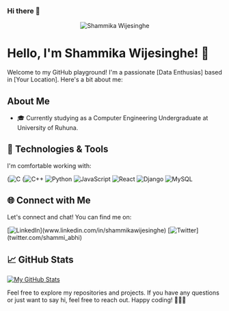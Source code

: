 ### Hi there 👋
<div align="center">
  <img src="https://your-image-url.com/your-image.jpg" alt="Shammika Wijesinghe" />
</div>

# Hello, I'm Shammika Wijesinghe! 👋

Welcome to my GitHub playground! I'm a passionate [Data Enthusias] based in [Your Location]. Here's a bit about me:

## About Me

- 🎓 Currently studying as a Computer Engineering Undergraduate at University of Ruhuna.

## 🔧 Technologies & Tools

I'm comfortable working with:

(![C]([https://img.shields.io/badge/Python-3776AB?style=flat-square&logo=python&logoColor=white](https://github.com/bablubambal/All_logo_and_pictures/blob/main/programming%20languages/c.svg))
(![C++](https://img.shields.io/badge/Python-3776AB?style=flat-square&logo=python&logoColor=white)
![Python]([https://img.shields.io/badge/Python-3776AB?style=flat-square&logo=python&logoColor=white](https://github.com/bablubambal/All_logo_and_pictures/blob/main/programming%20languages/python.svg))
![JavaScript]([https://img.shields.io/badge/JavaScript-F7DF1E?style=flat-square&logo=javascript&logoColor=black](https://github.com/bablubambal/All_logo_and_pictures/blob/main/programming%20languages/javascript.svg))
![React](https://img.shields.io/badge/React-61DAFB?style=flat-square&logo=react&logoColor=white)
![Django](https://img.shields.io/badge/Django-092E20?style=flat-square&logo=django&logoColor=white)
![MySQL](https://img.shields.io/badge/MySQL-4479A1?style=flat-square&logo=mysql&logoColor=white)

## 🌐 Connect with Me

Let's connect and chat! You can find me on:

[![LinkedIn]([https://img.shields.io/badge/LinkedIn-0077B5?style=for-the-badge&logo=linkedin&logoColor=white](https://github.com/bablubambal/All_logo_and_pictures/blob/main/social%20icons/linkedin.svg))](www.linkedin.com/in/shammikawijesinghe)
[![Twitter]([https://img.shields.io/badge/Twitter-1DA1F2?style=for-the-badge&logo=twitter&logoColor=white](https://github.com/bablubambal/All_logo_and_pictures/blob/main/social%20icons/twitter.svg))](twitter.com/shammi_abhi)


## 📈 GitHub Stats

[![My GitHub Stats](https://github-readme-stats.vercel.app/api?shux360=shux360&count_private=true&show_icons=true&theme=radical)](https://github.com/shux360)


Feel free to explore my repositories and projects. If you have any questions or just want to say hi, feel free to reach out. Happy coding! 👩‍💻🚀

<!--
**shux360/shux360** is a ✨ _special_ ✨ repository because its `README.md` (this file) appears on your GitHub profile.

Here are some ideas to get you started:

- 🔭 I’m currently working on ...
- 🌱 I’m currently learning ...
- 👯 I’m looking to collaborate on ...
- 🤔 I’m looking for help with ...
- 💬 Ask me about ...
- 📫 How to reach me: ...
- 😄 Pronouns: ...
- ⚡ Fun fact: ...
-->
